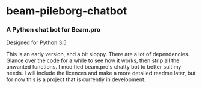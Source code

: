 # beam-pileborg-chatbot
### A Python chat bot for Beam.pro
Designed for Python 3.5

This is an early version, and a bit sloppy. There are a lot of dependencies. Glance over the code for a while to see how it works, then strip all the unwanted functions.
I modified beam.pro's chatty bot to better suit my needs. I will include the licences and make a more detailed readme later, but for now this is a project that is currently in development.
